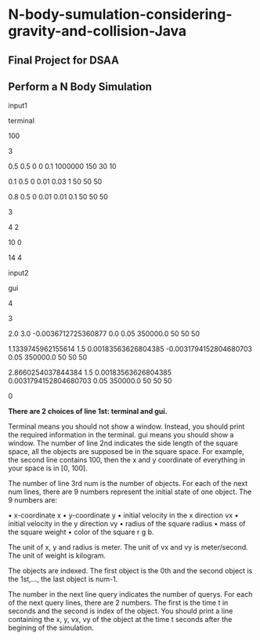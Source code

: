 # N-body-sumulation-considering-gravity-and-collision-Java
## Final Project for DSAA 

## Perform a N Body Simulation

input1

terminal

100 

3

0.5 0.5 0 0 0.1 1000000 150 30 10

0.1 0.5 0 0.01 0.03 1 50 50 50

0.8 0.5 0 0.01 0.01 0.1 50 50 50

3

4 2

10 0

14 4


input2

gui

4

3

2.0 3.0 -0.0036712725360877 0.0 0.05 350000.0 50 50 50

1.1339745962155614 1.5 0.00183563626804385 -0.0031794152804680703 0.05 350000.0 50 50 50

2.8660254037844384 1.5 0.00183563626804385 0.0031794152804680703 0.05 350000.0 50 50 50

0

**There are 2 choices of line 1st: terminal and gui.** 

Terminal means you should not show a window.
Instead, you should print the required information in the terminal. gui means you should show a window.
The number of line 2nd indicates the side length of the square space, all the objects are supposed be in
the square space. For example, the second line contains 100, then the x and y coordinate of everything in
your space is in [0, 100].

The number of line 3rd num is the number of objects.
For each of the next num lines, there are 9 numbers represent the initial state of one object. The 9
numbers are:

• x-coordinate x
• y-coordinate y
• initial velocity in the x direction vx
• initial velocity in the y direction vy
• radius of the square radius
• mass of the square weight
• color of the square r g b.

The unit of x, y and radius is meter. The unit of vx and vy is meter/second. The unit of weight is
kilogram.

The objects are indexed. The first object is the 0th and the second object is the 1st,..., the last object is
num-1.

The number in the next line query indicates the number of querys. For each of the next query lines, there
are 2 numbers. The first is the time t in seconds and the second is index of the object. You should print a
line containing the x, y, vx, vy of the object at the time t seconds after the begining of the simulation.
